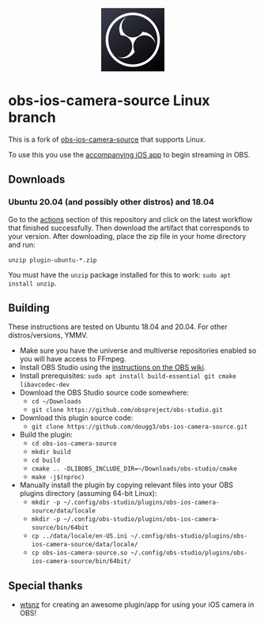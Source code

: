 <div align = "center">
<img src=".github/obs-logo.svg" width="128" height="128" />
</div>


obs-ios-camera-source Linux branch
==============
This is a fork of [obs-ios-camera-source](https://github.com/wtsnz/obs-ios-camera-source) that supports Linux.

To use this you use the [accompanying iOS app](https://obs.camera/) to begin streaming in OBS.

## Downloads

### Ubuntu 20.04 (and possibly other distros) and 18.04

Go to the [actions](https://github.com/dougg3/obs-ios-camera-source/actions) section of this repository and click on the latest workflow that finished successfully. Then download the artifact that corresponds to your version. After downloading, place the zip file in your home directory and run:

```
unzip plugin-ubuntu-*.zip
```

You must have the `unzip` package installed for this to work: `sudo apt install unzip`.

## Building

These instructions are tested on Ubuntu 18.04 and 20.04. For other distros/versions, YMMV.

- Make sure you have the universe and multiverse repositories enabled so you will have access to FFmpeg.
- Install OBS Studio using the [instructions on the OBS wiki](https://obsproject.com/wiki/install-instructions#ubuntu-installation).
- Install prerequisites: `sudo apt install build-essential git cmake libavcodec-dev`
- Download the OBS Studio source code somewhere: 
  - `cd ~/Downloads`
  - `git clone https://github.com/obsproject/obs-studio.git`
- Download this plugin source code:
  - `git clone https://github.com/dougg3/obs-ios-camera-source.git`
- Build the plugin:
  - `cd obs-ios-camera-source`
  - `mkdir build`
  - `cd build`
  - `cmake .. -DLIBOBS_INCLUDE_DIR=~/Downloads/obs-studio/cmake`
  - `make -j$(nproc)`
- Manually install the plugin by copying relevant files into your OBS plugins directory (assuming 64-bit Linux):
  - `mkdir -p ~/.config/obs-studio/plugins/obs-ios-camera-source/data/locale`
  - `mkdir -p ~/.config/obs-studio/plugins/obs-ios-camera-source/bin/64bit`
  - `cp ../data/locale/en-US.ini ~/.config/obs-studio/plugins/obs-ios-camera-source/data/locale/`
  - `cp obs-ios-camera-source.so ~/.config/obs-studio/plugins/obs-ios-camera-source/bin/64bit/`

## Special thanks
- [wtsnz](https://github.com/wtsnz) for creating an awesome plugin/app for using your iOS camera in OBS!
